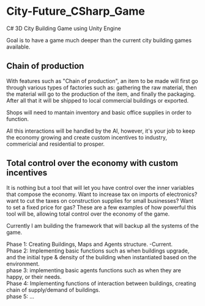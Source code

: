 City-Future_CSharp_Game
=======================

C# 3D City Building Game using Unity Engine

Goal is to have a game much deeper than the current city building games available.

Chain of production
----------------
With features such as "Chain of production", an item to be made will first go through various types of factories such as: gathering the raw material, then the material will go to the production of the item, and finally the packaging. After all that it will be shipped to local commercial buildings or exported.

Shops will need to mantain inventory and basic office supplies in order to function.

All this interactions will be handled by the AI, however, it's your job to keep the economy growing and create custom incentives
to industry, commericial and residential to prosper.

Total control over the economy with custom incentives
----------------
It is nothing but a tool that will let you have control over
the inner variables that compose the economy. Want to increase tax on imports of electronics? want to cut the taxes on
construction supplies for small businesses? Want to set a fixed price for gas? These are a few examples of how powerful this tool
will be, allowing total control over the economy of the game.


Currently I am building the framework that will backup all the systems of the game.

Phase 1: Creating Buildings, Maps and Agents structure. -Current.  
Phase 2: Implementing basic functions such as when buildings upgrade, and the initial type & density of the building when
 instantiated based on the environment.  
phase 3: implementing basic agents functions such as when they are happy, or their needs.  
Phase 4: Implementing functions of interaction between buildings, creating chain of supply/demand of buildings.  
phase 5: ...
